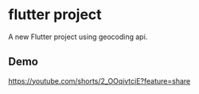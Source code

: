 #  flutter project

A new Flutter project using geocoding api.

## Demo 
https://youtube.com/shorts/2_OOqivtciE?feature=share




